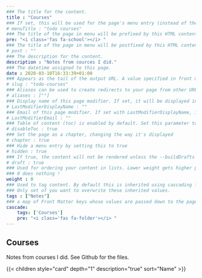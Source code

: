 ```yaml
---
### The title for the content.
title : "Courses"
### If set, this will be used for the page's menu entry (instead of the `title` attribute)
# menuTitle : "todo courses"
### The title of the page in menu will be prefixed by this HTML content
pre: "<i class='fas fa-school'></i> "
### The title of the page in menu will be postfixed by this HTML content
# post : ""
### The description for the content.
description : "Notes from cources I did."
### The datetime assigned to this page.
date : 2020-03-10T16:33:39+01:00
### Appears as the tail of the output URL. A value specified in front matter will override the segment of the URL based on the filename.
# slug : "todo-courses"
### Aliases can be used to create redirects to your page from other URLs.
# aliases : [""]
### Display name of this page modifier. If set, it will be displayed in the footer.
# LastModifierDisplayName : ""
### Email of this page modifier. If set with LastModifierDisplayName, it will be displayed in the footer
# LastModifierEmail : ""
### Table of content (toc) is enabled by default. Set this parameter to true to disable it.
# disableToc : true
### Set the page as a chapter, changing the way it's displayed
# chapter : true
### Hide a menu entry by setting this to true
# hidden : true
### If true, the content will not be rendered unless the --buildDrafts flag is passed to the hugo command.
# draft : true
### Used for ordering your content in lists. Lower weight gets higher precedence. So content with lower weight will come first.
### 0 does nothing !
weight : 0
### Used to tag content. By default this is inherited using cascading from _index.md files
### Only set of you want to overwrite these inherited values.
tags : ["Notes"]
### a map of Front Matter keys whose values are passed down to the page’s descendants unless overwritten by self or a closer ancestor’s cascade. 
cascade:
    tags: ['Courses']
    pre: "<i class='fas fa-folder'></i> "    
---
```


## Courses

Notes from courses I did. See Github for the files.

{{< children style="card" depth="1" description="true" sort="Name" >}}
